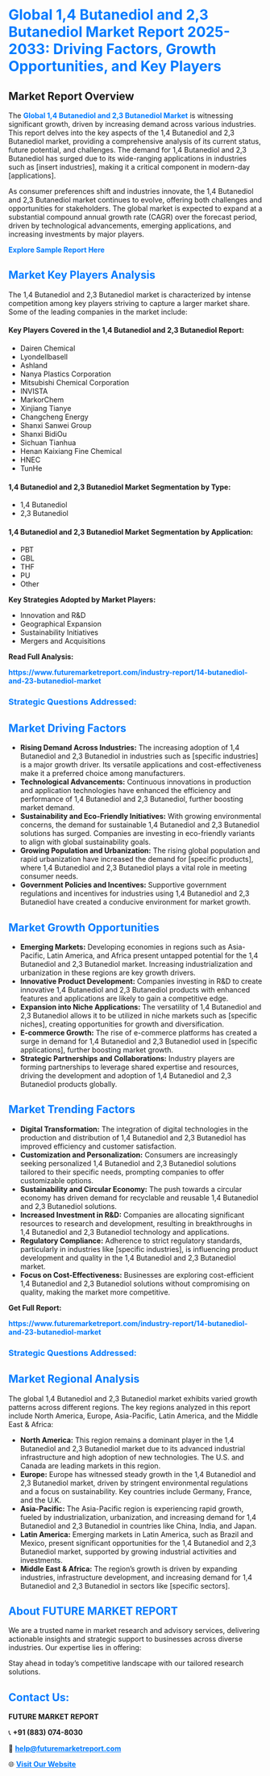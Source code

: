 <h1 style="color: #007BFF;">Global 1,4 Butanediol and 2,3 Butanediol Market Report 2025-2033: Driving Factors, Growth Opportunities, and Key Players</h1>

<section id="overview">
<h2>Market Report Overview</h2>
<p>The <a href="https://www.futuremarketreport.com/industry-report/14-butanediol-and-23-butanediol-market" style="color: #007BFF; text-decoration: none;"><strong>Global 1,4 Butanediol and 2,3 Butanediol Market</strong></a> is witnessing significant growth, driven by increasing demand across various industries. This report delves into the key aspects of the 1,4 Butanediol and 2,3 Butanediol market, providing a comprehensive analysis of its current status, future potential, and challenges. The demand for 1,4 Butanediol and 2,3 Butanediol has surged due to its wide-ranging applications in industries such as [insert industries], making it a critical component in modern-day [applications].</p>
<p>As consumer preferences shift and industries innovate, the 1,4 Butanediol and 2,3 Butanediol market continues to evolve, offering both challenges and opportunities for stakeholders. The global market is expected to expand at a substantial compound annual growth rate (CAGR) over the forecast period, driven by technological advancements, emerging applications, and increasing investments by major players.</p>
</section>

<section id="overview">
<p><a href="https://www.futuremarketreport.com/request-sample/reportId=27169" style="color: #007BFF; text-decoration: none;"><strong>Explore Sample Report Here</strong></a></p>
</section>

<section id="key-players">
<h2 style="color: #007BFF;">Market Key Players Analysis</h2>
<p>The 1,4 Butanediol and 2,3 Butanediol market is characterized by intense competition among key players striving to capture a larger market share. Some of the leading companies in the market include:</p>
<h4>Key Players Covered in the 1,4 Butanediol and 2,3 Butanediol Report:</h4>
<ul><li>Dairen Chemical</li><li>Lyondellbasell</li><li>Ashland</li><li>Nanya Plastics Corporation</li><li>Mitsubishi Chemical Corporation</li><li>INVISTA</li><li>MarkorChem</li><li>Xinjiang Tianye</li><li>Changcheng Energy</li><li>Shanxi Sanwei Group</li><li>Shanxi BidiOu</li><li>Sichuan Tianhua</li><li>Henan Kaixiang Fine Chemical</li><li>HNEC</li><li>TunHe</li></ul>
<h4>1,4 Butanediol and 2,3 Butanediol Market Segmentation by Type:</h4>
<ul><li>1,4 Butanediol</li><li>2,3 Butanediol</li></ul>

<h4>1,4 Butanediol and 2,3 Butanediol Market Segmentation by Application:</h4>
<ul><li>PBT</li><li>GBL</li><li>THF</li><li>PU</li><li>Other</li></ul>
<p><strong>Key Strategies Adopted by Market Players:</strong></p>
<ul>
<li>Innovation and R&D</li>
<li>Geographical Expansion</li>
<li>Sustainability Initiatives</li>
<li>Mergers and Acquisitions</li>
</ul>
</section>

<section>
<p><strong>Read Full Analysis: </strong></p><a href="https://www.futuremarketreport.com/industry-report/14-butanediol-and-23-butanediol-market" style="color: #007BFF; text-decoration: none;"><strong>https://www.futuremarketreport.com/industry-report/14-butanediol-and-23-butanediol-market</strong></a>
<h3 style="color: #007BFF;">Strategic Questions Addressed:</h3>
</section>

<section id="driving-factors">
<h2 style="color: #007BFF;">Market Driving Factors</h2>
<ul>
<li><strong>Rising Demand Across Industries:</strong> The increasing adoption of 1,4 Butanediol and 2,3 Butanediol in industries such as [specific industries] is a major growth driver. Its versatile applications and cost-effectiveness make it a preferred choice among manufacturers.</li>
<li><strong>Technological Advancements:</strong> Continuous innovations in production and application technologies have enhanced the efficiency and performance of 1,4 Butanediol and 2,3 Butanediol, further boosting market demand.</li>
<li><strong>Sustainability and Eco-Friendly Initiatives:</strong> With growing environmental concerns, the demand for sustainable 1,4 Butanediol and 2,3 Butanediol solutions has surged. Companies are investing in eco-friendly variants to align with global sustainability goals.</li>
<li><strong>Growing Population and Urbanization:</strong> The rising global population and rapid urbanization have increased the demand for [specific products], where 1,4 Butanediol and 2,3 Butanediol plays a vital role in meeting consumer needs.</li>
<li><strong>Government Policies and Incentives:</strong> Supportive government regulations and incentives for industries using 1,4 Butanediol and 2,3 Butanediol have created a conducive environment for market growth.</li>
</ul>
</section>

<section id="growth-opportunities">
<h2 style="color: #007BFF;">Market Growth Opportunities</h2>
<ul>
<li><strong>Emerging Markets:</strong> Developing economies in regions such as Asia-Pacific, Latin America, and Africa present untapped potential for the 1,4 Butanediol and 2,3 Butanediol market. Increasing industrialization and urbanization in these regions are key growth drivers.</li>
<li><strong>Innovative Product Development:</strong> Companies investing in R&D to create innovative 1,4 Butanediol and 2,3 Butanediol products with enhanced features and applications are likely to gain a competitive edge.</li>
<li><strong>Expansion into Niche Applications:</strong> The versatility of 1,4 Butanediol and 2,3 Butanediol allows it to be utilized in niche markets such as [specific niches], creating opportunities for growth and diversification.</li>
<li><strong>E-commerce Growth:</strong> The rise of e-commerce platforms has created a surge in demand for 1,4 Butanediol and 2,3 Butanediol used in [specific applications], further boosting market growth.</li>
<li><strong>Strategic Partnerships and Collaborations:</strong> Industry players are forming partnerships to leverage shared expertise and resources, driving the development and adoption of 1,4 Butanediol and 2,3 Butanediol products globally.</li>
</ul>
</section>

<section id="trending-factors">
<h2 style="color: #007BFF;">Market Trending Factors</h2>
<ul>
<li><strong>Digital Transformation:</strong> The integration of digital technologies in the production and distribution of 1,4 Butanediol and 2,3 Butanediol has improved efficiency and customer satisfaction.</li>
<li><strong>Customization and Personalization:</strong> Consumers are increasingly seeking personalized 1,4 Butanediol and 2,3 Butanediol solutions tailored to their specific needs, prompting companies to offer customizable options.</li>
<li><strong>Sustainability and Circular Economy:</strong> The push towards a circular economy has driven demand for recyclable and reusable 1,4 Butanediol and 2,3 Butanediol solutions.</li>
<li><strong>Increased Investment in R&D:</strong> Companies are allocating significant resources to research and development, resulting in breakthroughs in 1,4 Butanediol and 2,3 Butanediol technology and applications.</li>
<li><strong>Regulatory Compliance:</strong> Adherence to strict regulatory standards, particularly in industries like [specific industries], is influencing product development and quality in the 1,4 Butanediol and 2,3 Butanediol market.</li>
<li><strong>Focus on Cost-Effectiveness:</strong> Businesses are exploring cost-efficient 1,4 Butanediol and 2,3 Butanediol solutions without compromising on quality, making the market more competitive.</li>
</ul>
</section>

<section>
<p><strong>Get Full Report: </strong></p><a href="https://www.futuremarketreport.com/industry-report/14-butanediol-and-23-butanediol-market" style="color: #007BFF; text-decoration: none;"><strong>https://www.futuremarketreport.com/industry-report/14-butanediol-and-23-butanediol-market</strong></a>
<h3 style="color: #007BFF;">Strategic Questions Addressed:</h3>
</section>


<section id="regional-analysis">
<h2 style="color: #007BFF;">Market Regional Analysis</h2>
<p>The global 1,4 Butanediol and 2,3 Butanediol market exhibits varied growth patterns across different regions. The key regions analyzed in this report include North America, Europe, Asia-Pacific, Latin America, and the Middle East & Africa:</p>
<ul>
<li><strong>North America:</strong> This region remains a dominant player in the 1,4 Butanediol and 2,3 Butanediol market due to its advanced industrial infrastructure and high adoption of new technologies. The U.S. and Canada are leading markets in this region.</li>
<li><strong>Europe:</strong> Europe has witnessed steady growth in the 1,4 Butanediol and 2,3 Butanediol market, driven by stringent environmental regulations and a focus on sustainability. Key countries include Germany, France, and the U.K.</li>
<li><strong>Asia-Pacific:</strong> The Asia-Pacific region is experiencing rapid growth, fueled by industrialization, urbanization, and increasing demand for 1,4 Butanediol and 2,3 Butanediol in countries like China, India, and Japan.</li>
<li><strong>Latin America:</strong> Emerging markets in Latin America, such as Brazil and Mexico, present significant opportunities for the 1,4 Butanediol and 2,3 Butanediol market, supported by growing industrial activities and investments.</li>
<li><strong>Middle East & Africa:</strong> The region’s growth is driven by expanding industries, infrastructure development, and increasing demand for 1,4 Butanediol and 2,3 Butanediol in sectors like [specific sectors].</li>
</ul>
</section>

<footer>
<h2 style="color: #007BFF;">About FUTURE MARKET REPORT</h2>
<p>We are a trusted name in market research and advisory services, delivering actionable insights and strategic support to businesses across diverse industries. Our expertise lies in offering:</p>

<p>Stay ahead in today’s competitive landscape with our tailored research solutions.</p>

<h2 style="color: #007BFF;">Contact Us:</h2>
<p><strong>FUTURE MARKET REPORT</strong></p>
<p>📞 <strong>+91 (883) 074-8030</strong></p>
<p>📧 <strong><a href="mailto:help@futuremarketreport.com" style="color: #007BFF;">help@futuremarketreport.com</a></strong></p>
<p>🌐 <strong><a href="https://www.futuremarketreport.com/" style="color: #007BFF;">Visit Our Website</a></strong></p>
</footer>
